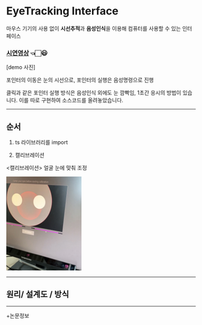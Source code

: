 # EyeTracking Interface   

마우스 기기의 사용 없이 **시선추적**과 **음성인식**을 이용해 컴퓨터를 사용할 수 있는 인터페이스

### [시연영상](https://blog.naver.com/confettimimy/222095713733)  👈🏻😃   

[demo 사진] <img>

포인터의 이동은 눈의 시선으로, 포인터의 실행은 음성명령으로 진행

클릭과 같은 포인터 실행 방식은 음성인식 외에도 눈 깜빡임, 1초간 응시의 방법이 있습니다. 이를 따로 구현하여 소스코드를 올려놓았습니다.

---

## 순서



1. ts 라이브러리를 import

2. 캘리브레이션 

<캘리브레이션> 얼굴 눈에 맞춰 조정

<img src="./README_img/Calibration.jpg" width="200">



---

## 원리/ 설계도 / 방식

---

+논문정보